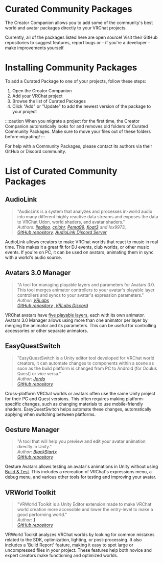 # Curated Community Packages
The Creator Companion allows you to add some of the community's best world and avatar packages directly to your VRChat projects.

Currently, all of the packages listed here are open source! Visit their GitHub repositories to suggest features, report bugs or - if you're a developer - make improvements yourself.
# Installing Community Packages
To add a Curated Package to one of your projects, follow these steps:
1. Open the Creator Companion
2. Add your VRChat project
3. Browse the list of Curated Packages
4. Click "Add" or "Update" to add the newest version of the package to your project

:::caution
When you migrate a project for the first time, the Creator Companion automatically looks for and removes old folders of Curated Community Packages. Make sure to move your files out of these folders before migrating!
:::

For help with a Community Packages, please contact its authors via their GitHub or Discord community.
# List of Curated Community Packages
## AudioLink
>"AudioLink is a system that analyzes and processes in-world audio into many different highly reactive data streams and exposes the data to VRChat Udon, world shaders, and avatar shaders."<br />
>*Authors: [llealloo](https://twitter.com/llealloo), [cnlohr](https://twitter.com/cnlohr), [Pema99](https://twitter.com/pemathedev), [float3](https://twitter.com/float3x3) and lox9973_<br />
>[GitHub repository](https://github.com/llealloo/vrc-udon-audio-link), [AudioLink Discord Server](https://discord.gg/d5wjNwZBR3)*

AudioLink allows creators to make VRChat worlds that react to music in real time. This makes it a great fit for DJ events, club worlds, or other music events. If you're on PC, it can be used on avatars, animating them in sync with a world's audio source.
## Avatars 3.0 Manager
>"A tool for managing playable layers and parameters for Avatars 3.0. This tool merges animator controllers to your avatar's playable layer controllers and syncs to your avatar's expression parameters."<br />
>*Author: [VRLabs](https://twitter.com/vrlabsdev)<br />
[GitHub repository](https://github.com/VRLabs/Avatars-3.0-Manager) ,[VRLabs Discord](https://t.co/gP9HZT6EKB)*

VRChat avatars have [five playable layers](https://docs.vrchat.com/docs/playable-layers), each with its own animator. Avatars 3.0 Manager allows using more than one animator per layer by merging the animator and its parameters. This can be useful for controlling accessories or other separate animators. 
## EasyQuestSwitch
> "EasyQuestSwitch is a Unity editor tool developed for VRChat world creators, it can automate changes to components within a scene as soon as the build platform is changed from PC to Android (for Oculus Quest) or vice versa."<br />
> *Author: [Jordo](https://twitter.com/JordoVR)<br />
> [GitHub repository](https://github.com/JordoVR/EasyQuestSwitch)*

Cross-platform VRChat worlds or avatars often use the same Unity project for their PC and Quest versions. This often requires making platform-specific changes, such as changing materials to use mobile-friendly shaders. EasyQuestSwitch helps automate these changes, automatically applying when switching between platforms.
## Gesture Manager
> "A tool that will help you preview and edit your avatar animation directly in Unity."<br />
> *Author: [BlackStartx](https://twitter.com/BlackStartxVRC)<br />
> [GitHub repository](https://github.com/BlackStartx/VRC-Gesture-Manager)*

Gesture Avatars allows testing an avatar's animations in Unity without using [Build & Test](https://docs.vrchat.com/docs/using-build-test). This includes a recreation of VRChat's expressions menu, a debug menu, and various other tools for testing and improving your avatar. 
## VRWorld Toolkit
>"VRWorld Toolkit is a Unity Editor extension made to make VRChat world creation more accessible and lower the entry-level to make a good performing world."<br />
>*Author: [1](https://twitter.com/oneVRdev)<br />
>[GitHub repository](https://github.com/oneVR/VRWorldToolkit)*

VRWorld Toolkit analyzes VRChat worlds by looking for common mistakes related to the SDK, optimization, lighting, or post-processing. It also includes a 'Build Report' feature, making it easy to spot large or uncompressed files in your project. These features help both novice and expert creators make functioning and optimized worlds.
